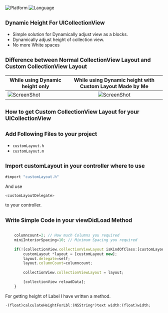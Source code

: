 ![Platform](http://img.shields.io/badge/platform-ios-blue.svg?style=flat)
![Language](https://img.shields.io/badge/Language-Objective----C-yellowgreen.svg)

<sub>Dynamic Height For UICollectionView</sub>
-
* Simple solution for Dynamically adjust view as a blocks.
* Dynamically adjust height of collection view.
* No more White spaces

<sub>Difference between Normal CollectionView Layout and Custom CollectionView Layout</sub>
-
| While using Dynamic height only | While using Dynamic height with Custom Layout Made by Me|
| ------------- |:-------------:|
|![ScreenShot](https://github.com/sagarshirbhate/DynamicHeightForCollectionView/blob/master/ScreenShots/1.PNG)|![ScreenShot](https://github.com/sagarshirbhate/DynamicHeightForCollectionView/blob/master/ScreenShots/2.PNG)|



<sub>How to get Custom CollectionView Layout for your UICollectionView</sub>
-
<sub>Add Following Files to your project</sub>
-
 - ```customLayout.h```
 - ```customLayout.m```
 


<sub>Import customLayout in your controller where to use</sub>
-
```javascript
#import "customLayout.h"
```
And use 
```javascript 
<customLayoutDelegate> 
``` 
to your controller.

<sub>Write Simple Code in your viewDidLoad Method</sub>
-
```javascript

    columncount=2; // How much Columns you required
    miniInteriorSpacing=10; // Minimum Spacing you required
    
    if(![collectionView.collectionViewLayout isKindOfClass:[customLayout class]]){
        customLayout *layout = [customLayout new];
        layout.delegate=self;
        layout.columnCount=columncount;
        
        collectionView.collectionViewLayout = layout;
        
        [collectionView reloadData];
    } 
```

For getting height of Label I have written a method.
```javascript
-(float)calculateHeightForLbl:(NSString*)text width:(float)width;
```
